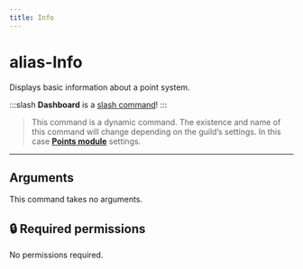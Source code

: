 ```yaml
---
title: Info
---
```

# alias-Info

Displays basic information about a point system.

:::slash
**Dashboard** is a [slash command](/commands/info/slash/)!
:::

> This command is a dynamic command. The existence and name of this command will change depending on the guild’s settings. In this case [**Points module**](/modules/points) settings.

---

## Arguments

This command takes no arguments.

## 🔒 Required permissions

No permissions required.
